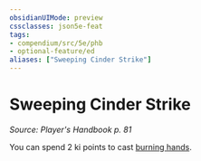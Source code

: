 ```yaml
---
obsidianUIMode: preview
cssclasses: json5e-feat
tags:
- compendium/src/5e/phb
- optional-feature/ed
aliases: ["Sweeping Cinder Strike"]
---
```

# Sweeping Cinder Strike
*Source: Player's Handbook p. 81*  

You can spend 2 ki points to cast [burning hands](Mechanics/spells/burning-hands.md).